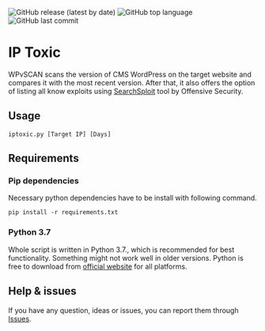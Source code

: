 ![GitHub release (latest by date)](https://img.shields.io/github/v/release/cyb3rd3s/WPvSCAN?style=for-the-badge) ![GitHub top language](https://img.shields.io/github/languages/top/cyb3rd3s/WPvSCAN?style=for-the-badge) ![GitHub last commit](https://img.shields.io/github/last-commit/cyb3rd3s/WPvSCAN?style=for-the-badge)
# IP Toxic
WPvSCAN scans the version of CMS WordPress on the target website and compares it with the most recent version. After that, it also offers the option of listing all know exploits using [SearchSploit](https://github.com/offensive-security/exploitdb) tool by Offensive Security.
## Usage
```
iptoxic.py [Target IP] [Days]
```

## Requirements
### Pip dependencies
Necessary python dependencies have to be install with following command.
```
pip install -r requirements.txt
```
### Python 3.7
Whole script is written in Python 3.7., which is recommended for best functionality. Something might not work well in older versions. Python is free to download from [official website](https://www.python.org/downloads/) for all platforms.



## Help & issues
If you have any question, ideas or issues, you can report them through [Issues](https://github.com/cyb3rd3s//issues).
